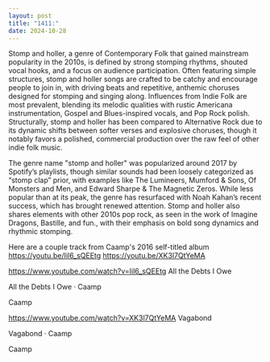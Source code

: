 ```yaml
---
layout: post
title: "1411:"
date: 2024-10-28
---
```


Stomp and holler, a genre of Contemporary Folk that gained mainstream popularity in the 2010s, is defined by strong stomping rhythms, shouted vocal hooks, and a focus on audience participation. Often featuring simple structures, stomp and holler songs are crafted to be catchy and encourage people to join in, with driving beats and repetitive, anthemic choruses designed for stomping and singing along. Influences from Indie Folk are most prevalent, blending its melodic qualities with rustic Americana instrumentation, Gospel and Blues-inspired vocals, and Pop Rock polish. Structurally, stomp and holler has been compared to Alternative Rock due to its dynamic shifts between softer verses and explosive choruses, though it notably favors a polished, commercial production over the raw feel of other indie folk music.

The genre name "stomp and holler" was popularized around 2017 by Spotify’s playlists, though similar sounds had been loosely categorized as “stomp clap” prior, with examples like The Lumineers, Mumford & Sons, Of Monsters and Men, and Edward Sharpe & The Magnetic Zeros. While less popular than at its peak, the genre has resurfaced with Noah Kahan’s recent success, which has brought renewed attention. Stomp and holler also shares elements with other 2010s pop rock, as seen in the work of Imagine Dragons, Bastille, and fun., with their emphasis on bold song dynamics and rhythmic stomping.

Here are a couple track from Caamp's 2016 self-titled album
https://youtu.be/Iil6_sQEEtg
https://youtu.be/XK3l7QtYeMA

https://www.youtube.com/watch?v=Iil6_sQEEtg
All the Debts I Owe

All the Debts I Owe · Caamp

Caamp




https://www.youtube.com/watch?v=XK3l7QtYeMA
Vagabond

Vagabond · Caamp

Caamp
